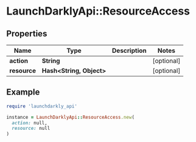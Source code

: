 # LaunchDarklyApi::ResourceAccess

## Properties

| Name | Type | Description | Notes |
| ---- | ---- | ----------- | ----- |
| **action** | **String** |  | [optional] |
| **resource** | **Hash&lt;String, Object&gt;** |  | [optional] |

## Example

```ruby
require 'launchdarkly_api'

instance = LaunchDarklyApi::ResourceAccess.new(
  action: null,
  resource: null
)
```


